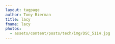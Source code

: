 ```yaml
---
layout: tagpage
author: Tony Bierman
title: lacy
fname: lacy
photos:
  - assets/content/posts/tech/img/DSC_5114.jpg
---
```


